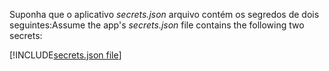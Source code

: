 <span data-ttu-id="f542c-101">Suponha que o aplicativo *secrets.json* arquivo contém os segredos de dois seguintes:</span><span class="sxs-lookup"><span data-stu-id="f542c-101">Assume the app's *secrets.json* file contains the following two secrets:</span></span>

[!INCLUDE[secrets.json file](secrets-json-file.md)]